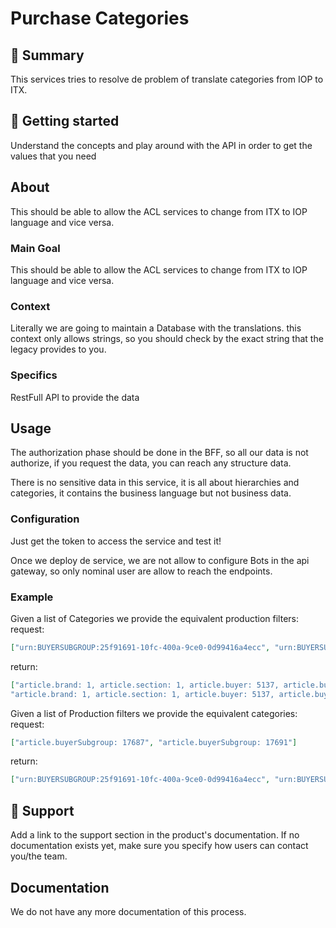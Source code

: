 # Purchase Categories

## 📜 Summary

This services tries to resolve de problem of translate categories from IOP to ITX.

## 🚀 Getting started

Understand the concepts and play around with the API in order to get the values that you need

## About

This should be able to allow the ACL services to change from ITX to IOP language and vice versa.

### Main Goal

This should be able to allow the ACL services to change from ITX to IOP language and vice versa.

### Context

Literally we are going to maintain a Database with the translations. this context only allows strings,
so you should check by the exact string that the legacy provides to you.

### Specifics

RestFull API to provide the data

## Usage

The authorization phase should be done in the BFF, so all our data is not authorize, if you request the data, you can reach any structure data.

There is no sensitive data in this service, it is all about hierarchies and categories, it contains the business language but not business data.

### Configuration

Just get the token to access the service and test it!

Once we deploy de service, we are not allow to configure Bots in the api gateway, so only nominal user are allow to reach the endpoints.

### Example

Given a list of Categories we provide the equivalent production filters:
request:

```json
["urn:BUYERSUBGROUP:25f91691-10fc-400a-9ce0-0d99416a4ecc", "urn:BUYERSUBGROUP:41e24c9a-515e-4064-8ffb-5558ee70d406"]
```

return:

```json
["article.brand: 1, article.section: 1, article.buyer: 5137, article.buyerGroup: 5116, article.buyerSubgroup: 17687", 
"article.brand: 1, article.section: 1, article.buyer: 5137, article.buyerGroup: 5116, article.buyerSubgroup: 17691"]
```

Given a list of Production filters we provide the equivalent categories:
request:

```json
["article.buyerSubgroup: 17687", "article.buyerSubgroup: 17691"]
```

return:

```json
["urn:BUYERSUBGROUP:25f91691-10fc-400a-9ce0-0d99416a4ecc", "urn:BUYERSUBGROUP:41e24c9a-515e-4064-8ffb-5558ee70d406"]
```

## 🧰 Support

Add a link to the support section in the product's documentation. If no documentation exists yet, make sure you specify how users can contact you/the team.

## Documentation

We do not have any more documentation of this process.
